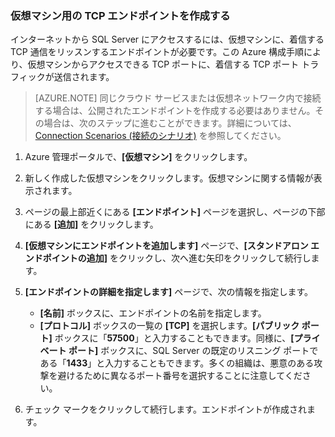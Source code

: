 ### 仮想マシン用の TCP エンドポイントを作成する

インターネットから SQL Server にアクセスするには、仮想マシンに、着信する TCP 通信をリッスンするエンドポイントが必要です。この Azure 構成手順により、仮想マシンからアクセスできる TCP ポートに、着信する TCP ポート トラフィックが送信されます。

>[AZURE.NOTE] 同じクラウド サービスまたは仮想ネットワーク内で接続する場合は、公開されたエンドポイントを作成する必要はありません。その場合は、次のステップに進むことができます。詳細については、[Connection Scenarios (接続のシナリオ)](../articles/virtual-machines/virtual-machines-windows-classic-sql-connect.md#connection-scenarios) を参照してください。

1. Azure 管理ポータルで、**[仮想マシン]** をクリックします。
	
2. 新しく作成した仮想マシンをクリックします。仮想マシンに関する情報が表示されます。
	
3. ページの最上部近くにある **[エンドポイント]** ページを選択し、ページの下部にある **[追加]** をクリックします。
	
4. **[仮想マシンにエンドポイントを追加します]** ページで、**[スタンドアロン エンドポイントの追加]** をクリックし、次へ進む矢印をクリックして続行します。
	
5. **[エンドポイントの詳細を指定します]** ページで、次の情報を指定します。

	- **[名前]** ボックスに、エンドポイントの名前を指定します。
	- **[プロトコル]** ボックスの一覧の **[TCP]** を選択します。**[パブリック ポート]** ボックスに「**57500**」と入力することもできます。同様に、**[プライベート ポート]** ボックスに、SQL Server の既定のリスニング ポートである「**1433**」と入力することもできます。多くの組織は、悪意のある攻撃を避けるために異なるポート番号を選択することに注意してください。 

6. チェック マークをクリックして続行します。エンドポイントが作成されます。

<!---HONumber=AcomDC_0323_2016-->